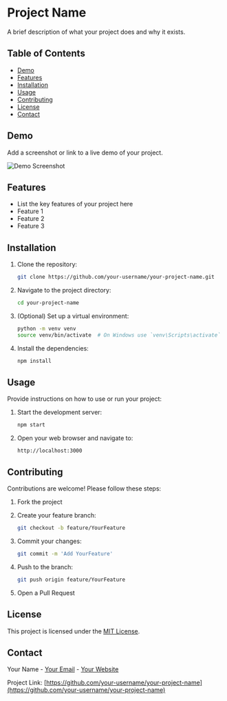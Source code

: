 # Project Name

A brief description of what your project does and why it exists.

## Table of Contents

- [Demo](#demo)
- [Features](#features)
- [Installation](#installation)
- [Usage](#usage)
- [Contributing](#contributing)
- [License](#license)
- [Contact](#contact)

## Demo

Add a screenshot or link to a live demo of your project.

![Demo Screenshot](link_to_screenshot_or_demo)

## Features

- List the key features of your project here
- Feature 1
- Feature 2
- Feature 3

## Installation

1. Clone the repository:

    ```bash
    git clone https://github.com/your-username/your-project-name.git
    ```

2. Navigate to the project directory:

    ```bash
    cd your-project-name
    ```

3. (Optional) Set up a virtual environment:

    ```bash
    python -m venv venv
    source venv/bin/activate  # On Windows use `venv\Scripts\activate`
    ```

4. Install the dependencies:

    ```bash
    npm install
    ```

## Usage

Provide instructions on how to use or run your project:

1. Start the development server:

    ```bash
    npm start
    ```

2. Open your web browser and navigate to:

    ```
    http://localhost:3000
    ```

## Contributing

Contributions are welcome! Please follow these steps:

1. Fork the project
2. Create your feature branch:

    ```bash
    git checkout -b feature/YourFeature
    ```

3. Commit your changes:

    ```bash
    git commit -m 'Add YourFeature'
    ```

4. Push to the branch:

    ```bash
    git push origin feature/YourFeature
    ```

5. Open a Pull Request

## License

This project is licensed under the [MIT License](LICENSE).

## Contact

Your Name - [Your Email](mailto:your-email@example.com) - [Your Website](https://your-website.com)

Project Link: [https://github.com/your-username/your-project-name](https://github.com/your-username/your-project-name)
